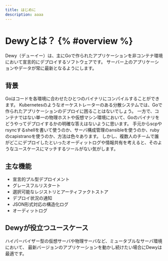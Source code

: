 ```yaml
---
title: はじめに
description: aaaa
---
```


# Dewyとは？ {% #overview %}

Dewy（デューイー）は、主にGoで作られたアプリケーションを非コンテナ環境において宣言的にデプロイするソフトウェアです。
サーバー上のアプリケーションやデータが常に最新となるようにします。

## 背景

Goはコードを各環境に合わせたひとつのバイナリにコンパイルすることができます。 Kubernetesのようなオーケストレーターのある分散システムでは、Goで作られたアプリケーションのデプロイに困ることはないでしょう。 一方で、コンテナではない単一の物理ホストや仮想マシン環境において、Goのバイナリをどうやってデプロイするかの明確な答えはないように思います。 手元からscpやrsyncするshellを書いて使うのか、サーバ構成管理のansibleを使うのか、rubyのcapistranoを使うのか、方法は色々あります。 しかし、複数人のチームで誰がどこにデプロイしたといったオーディットログや情報共有を考えると、そのようなユースケースにマッチするツールがない気がします。

## 主な機能

- 宣言的プル型デプロイメント
- グレースフルリスタート
- 選択可能なレジストリとアーティファクトストア
- デプロイ状況の通知
- JSON形式対応の構造化ログ
- オーディットログ

## Dewyが役立つユースケース

ハイパーバイザー型の仮想サーバや物理サーバなど、ミュータブルなサーバ環境において、
最新バージョンのアプリケーションを動かし続けたい場合にDewyは最適です。

